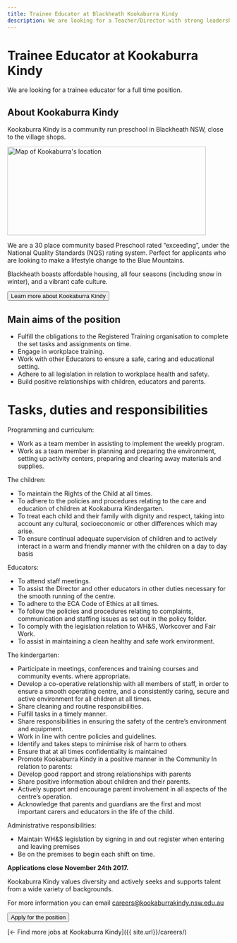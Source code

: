 ```yaml
---
title: Trainee Educator at Blackheath Kookaburra Kindy
description: We are looking for a Teacher/Director with strong leadership skills, a passion for early childhood education, and eagerness to become part of the community.
---
```


# Trainee Educator at Kookaburra Kindy

We are looking for a trainee educator for a full time position.

## About Kookaburra Kindy

Kookaburra Kindy is a community run preschool in Blackheath NSW, close to the village shops.

<a href="https://www.google.com.au/maps/place/Kookaburra+Kindergarten/@-33.635887,150.287714,15z/data=!4m5!3m4!1s0x0:0x28c65264cedb0a8a!8m2!3d-33.635887!4d150.287714">
  <img alt="Map of Kookaburra's location" class="img-responsive" src="https://maps.googleapis.com/maps/api/staticmap?maptype=roadmap&amp;markers=size%3Amid%7C-33.635887,150.287714&amp;zoom=15&amp;scale=2&amp;size=450x200&amp;key=AIzaSyCjlCwwIjy1tNECNbqCiQC_gqg4cVhZvCQ" width="450" height="200">
</a>

We are a 30 place community based Preschool rated “exceeding”, under the National Quality Standards (NQS) rating system. Perfect for applicants who are looking to make a lifestyle change to the Blue Mountains.

Blackheath boasts affordable housing, all four seasons (including snow in winter), and a vibrant cafe culture.

<a href="https://www.facebook.com/kookaburrakindy/">
  <button class="btn btn-primary">
    <i class="fa fa-fw fa-search" aria-hidden="true"></i>
    Learn more about Kookaburra Kindy
  </button>
</a>

## Main aims of the position

- Fulfill the obligations to the Registered Training organisation to complete the set tasks and assignments on time.
- Engage in workplace training.
- Work with other Educators to ensure a safe, caring and educational setting.
- Adhere to all legislation in relation to workplace health and safety.
- Build positive relationships with children, educators and parents.

# Tasks, duties and responsibilities

Programming and curriculum:

- Work as a team member in assisting to implement the weekly program.
- Work as a team member in planning and preparing the environment, setting up activity centers, preparing and clearing away materials and supplies.

The children:

- To maintain the Rights of the Child at all times.
- To adhere to the policies and procedures relating to the care and education of children at Kookaburra Kindergarten.
- To treat each child and their family with dignity and respect, taking into account any cultural, socioeconomic or other differences which may arise.
- To ensure continual adequate supervision of children and to actively interact in a warm and friendly manner with the children on a day to day basis

Educators:

- To attend staff meetings.
- To assist the Director and other educators in other duties necessary for the smooth running of the centre.
- To adhere to the ECA Code of Ethics at all times.
- To follow the policies and procedures relating to complaints, communication and staffing issues as set out in the policy folder.
- To comply with the legislation relation to WH&amp;S, Workcover and Fair Work.
- To assist in maintaining a clean healthy and safe work environment.

The kindergarten:

- Participate in meetings, conferences and training courses and community events. where appropriate.
- Develop a co-operative relationship with all members of staff, in order to ensure a smooth operating centre, and a consistently caring, secure and active environment for all children at all times.
- Share cleaning and routine responsibilities.
- Fulfill tasks in a timely manner.
- Share responsibilities in ensuring the safety of the centre’s environment and equipment.
- Work in line with centre policies and guidelines.
- Identify and takes steps to minimise risk of harm to others
- Ensure that at all times confidentiality is maintained
- Promote Kookaburra Kindy in a positive manner in the Community
In relation to parents:
- Develop good rapport and strong relationships with parents
- Share positive information about children and their parents.
- Actively support and encourage parent involvement in all aspects of the centre’s operation.
- Acknowledge that parents and guardians are the first and most important carers and educators in the life of the child.

Administrative responsibilities:

- Maintain WH&amp;S legislation by signing in and out register when entering and leaving premises
- Be on the premises to begin each shift on time.

**Applications close November 24th 2017.**

Kookaburra Kindy values diversity and actively seeks and supports talent from a wide variety of backgrounds.

For more information you can email careers@kookaburrakindy.nsw.edu.au

<a href="{{ site.url }}/careers/traineer-educator/application/">
  <button class="btn btn-primary btn-lg">
    <i class="fa fa-fw fa-bolt" aria-hidden="true"></i>
    Apply for the position
  </button>
</a>

[&larr; Find more jobs at Kookaburra Kindy]({{ site.url}}/careers/)
